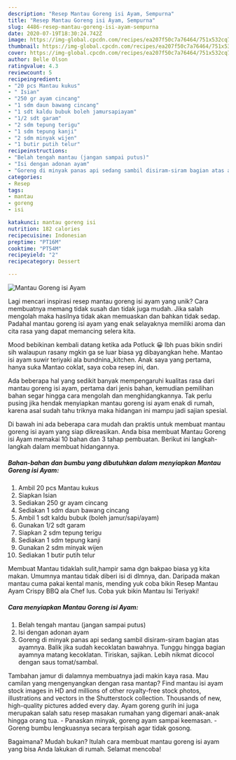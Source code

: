 ```yaml
---
description: "Resep Mantau Goreng isi Ayam, Sempurna"
title: "Resep Mantau Goreng isi Ayam, Sempurna"
slug: 4486-resep-mantau-goreng-isi-ayam-sempurna
date: 2020-07-19T18:30:24.742Z
image: https://img-global.cpcdn.com/recipes/ea207f50c7a76464/751x532cq70/mantau-goreng-isi-ayam-foto-resep-utama.jpg
thumbnail: https://img-global.cpcdn.com/recipes/ea207f50c7a76464/751x532cq70/mantau-goreng-isi-ayam-foto-resep-utama.jpg
cover: https://img-global.cpcdn.com/recipes/ea207f50c7a76464/751x532cq70/mantau-goreng-isi-ayam-foto-resep-utama.jpg
author: Belle Olson
ratingvalue: 4.3
reviewcount: 5
recipeingredient:
- "20 pcs Mantau kukus"
- " Isian"
- "250 gr ayam cincang"
- "1 sdm daun bawang cincang"
- "1 sdt kaldu bubuk boleh jamursapiayam"
- "1/2 sdt garam"
- "2 sdm tepung terigu"
- "1 sdm tepung kanji"
- "2 sdm minyak wijen"
- "1 butir putih telur"
recipeinstructions:
- "Belah tengah mantau (jangan sampai putus)"
- "Isi dengan adonan ayam"
- "Goreng di minyak panas api sedang sambil disiram-siram bagian atas ayamnya. Balik jika sudah kecoklatan bawahnya. Tunggu hingga bagian ayamnya matang kecoklatan. Tiriskan, sajikan. Lebih nikmat dicocol dengan saus tomat/sambal."
categories:
- Resep
tags:
- mantau
- goreng
- isi

katakunci: mantau goreng isi 
nutrition: 182 calories
recipecuisine: Indonesian
preptime: "PT16M"
cooktime: "PT54M"
recipeyield: "2"
recipecategory: Dessert

---
```



![Mantau Goreng isi Ayam](https://img-global.cpcdn.com/recipes/ea207f50c7a76464/751x532cq70/mantau-goreng-isi-ayam-foto-resep-utama.jpg)

Lagi mencari inspirasi resep mantau goreng isi ayam yang unik? Cara membuatnya memang tidak susah dan tidak juga mudah. Jika salah mengolah maka hasilnya tidak akan memuaskan dan bahkan tidak sedap. Padahal mantau goreng isi ayam yang enak selayaknya memiliki aroma dan cita rasa yang dapat memancing selera kita.

Mood bebikinan kembali datang ketika ada Potluck 😀 lbh puas bikin sndiri sih walaupun rasany mgkin ga se luar biasa yg dibayangkan hehe. Mantao isi ayam suwir teriyaki ala bundnina_kitchen. Anak saya yang pertama, hanya suka Mantao coklat, saya coba resep ini, dan.

Ada beberapa hal yang sedikit banyak mempengaruhi kualitas rasa dari mantau goreng isi ayam, pertama dari jenis bahan, kemudian pemilihan bahan segar hingga cara mengolah dan menghidangkannya. Tak perlu pusing jika hendak menyiapkan mantau goreng isi ayam enak di rumah, karena asal sudah tahu triknya maka hidangan ini mampu jadi sajian spesial.


Di bawah ini ada beberapa cara mudah dan praktis untuk membuat mantau goreng isi ayam yang siap dikreasikan. Anda bisa membuat Mantau Goreng isi Ayam memakai 10 bahan dan 3 tahap pembuatan. Berikut ini langkah-langkah dalam membuat hidangannya.

<!--inarticleads1-->

##### Bahan-bahan dan bumbu yang dibutuhkan dalam menyiapkan Mantau Goreng isi Ayam:

1. Ambil 20 pcs Mantau kukus
1. Siapkan  Isian
1. Sediakan 250 gr ayam cincang
1. Sediakan 1 sdm daun bawang cincang
1. Ambil 1 sdt kaldu bubuk (boleh jamur/sapi/ayam)
1. Gunakan 1/2 sdt garam
1. Siapkan 2 sdm tepung terigu
1. Sediakan 1 sdm tepung kanji
1. Gunakan 2 sdm minyak wijen
1. Sediakan 1 butir putih telur


Membuat Mantau tidaklah sulit,hampir sama dgn bakpao biasa yg kita makan. Umumnya mantau tidak diberi isi di dlmnya, dan. Daripada makan mantau cuma pakai kental manis, mending yuk coba bikin Resep Mantau Ayam Crispy BBQ ala Chef Ius. Coba yuk bikin Mantau Isi Teriyaki! 

<!--inarticleads2-->

##### Cara menyiapkan Mantau Goreng isi Ayam:

1. Belah tengah mantau (jangan sampai putus)
1. Isi dengan adonan ayam
1. Goreng di minyak panas api sedang sambil disiram-siram bagian atas ayamnya. Balik jika sudah kecoklatan bawahnya. Tunggu hingga bagian ayamnya matang kecoklatan. Tiriskan, sajikan. Lebih nikmat dicocol dengan saus tomat/sambal.


Tambahan jamur di dalamnya membuatnya jadi makin kaya rasa. Mau camilan yang mengenyangkan dengan rasa mantap? Find mantau isi ayam stock images in HD and millions of other royalty-free stock photos, illustrations and vectors in the Shutterstock collection. Thousands of new, high-quality pictures added every day. Ayam goreng gurih ini juga merupakan salah satu resep masakan rumahan yang digemari anak-anak hingga orang tua. - Panaskan minyak, goreng ayam sampai keemasan. - Goreng bumbu lengkuasnya secara terpisah agar tidak gosong. 

Bagaimana? Mudah bukan? Itulah cara membuat mantau goreng isi ayam yang bisa Anda lakukan di rumah. Selamat mencoba!
